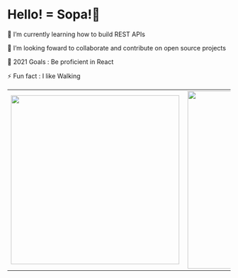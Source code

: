 # Hello! = Sopa!👋

🌱 I’m currently learning how to build REST APIs

👯 I’m looking foward to collaborate and contribute on open source projects

🥅 2021 Goals : Be proficient in React

⚡ Fun fact : I like Walking

 <table>
  <tr>
      <td><img width="380px" align="left" src="https://github-readme-stats.vercel.app/api?username=sankaire&show_icons=true&count_private=true&include_all_commits&theme=tokyonight"/></td>
      <td><img width="400px" align="left" src="https://github-readme-stats.vercel.app/api/top-langs/?username=sankaire&langs_count=8&layout=compact&theme=tokyonight&hide=html,css,ejs,php,C,hack,typescript,jupyter%20notebook,python,shell"/></td>
  </tr>   
</table>
